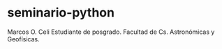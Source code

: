 # seminario-python
Marcos O. Celi Estudiante de posgrado. Facultad de Cs. Astronómicas y Geofísicas.
